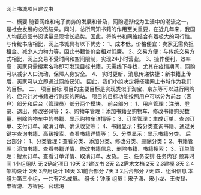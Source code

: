 网上书城项目建议书

一、概要
随着网络和电子商务的发展和普及，网购逐渐成为生活中的潮流之一，是社会发展的必然结果。同时，总所周知书籍的作用至关重要，在近几年来，我国人均纸质图书阅读量呈现增长趋势。因此，将购书和网络结合有着极大的可行性。与传统书店相比，网上书城具有以下优势：
1、成本低，价格便宜：卖家无需负担租金、减少人力物力等，因此书籍售价会相对低廉。
2、交易方便：与传统交易方式相比，网上交易不受时间和空间限制，实现24小时营业。
3、操作便利，效率高：买家只需搜索名称即可发现目标书籍，无需线下寻找，尤其在疫情期间，网购可以减少人口流动，保障人身安全。
4、	实时更新，消息传递快捷：新书籍上传后，买家可以立即通过网络获知。
因此，我们小组决定将搭建网上书城作为我们的目标。
二、	项目目标
项目的主要目标是实现类似于淘宝、京东等可以进行网购的、但只针对书籍进行购买的网站。
项目的目标功能按照用户可以分为前台（客户）部分和后台（管理员）部分两个模块。
前台部分：
1、用户管理：注册、登录、退出、修改密码等；
2、购物车管理：添加书籍至购物车、修改书籍购买数量、删除购物车中的书籍、显示购物车详情等；
3、订单管理：生成订单、查询订单、支付订单、取消订单、确认收货等；
4、书籍显示：按分类查询书籍、通过关键字查询书籍、高级搜索、查看书籍详情等；
5、分类显示：显示书籍分类。
后台部分：
1、分类管理：查看分类、添加分类、修改分类、删除分类；
2、书籍管理：添加书籍、查看书籍详情、修改书籍信息、删除书籍、书籍搜索；
3、订单管理：搜索订单、查看订单详情、取消订单、发货。
三、任务安排
任务内容	预算时间
1小组组队	无
2确定项目	10天
2.1建议书	2天
2.2需求文档	2天
2.3建模	3天
2.4架构设计	3天
3应用设计	14天
3.1前台部分	7天
3.2后台部分	7天
四、组织信息
本组为第三小组，一共有7名成员。
组长：钟康
组员：宋子潇、宋小龙、王俊懿、申智游、方智民、官瑞涛
